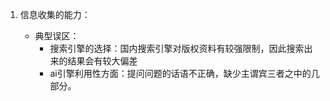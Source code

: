  1. 信息收集的能力：
	
	- 典型误区：
		- 搜索引擎的选择：国内搜索引擎对版权资料有较强限制，因此搜索出来的结果会有较大偏差
		- ai引擎利用性方面：提问问题的话语不正确，缺少主谓宾三者之中的几部分。

